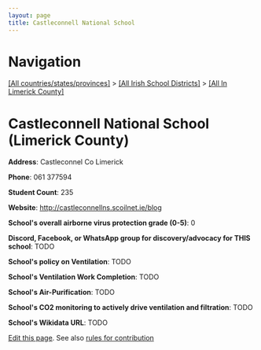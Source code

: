 ```yaml
---
layout: page
title: Castleconnell National School
---
```

# Navigation

[[All countries/states/provinces]](../../..) > [[All Irish School Districts]](../..) > [[All In Limerick County]](..)

# Castleconnell National School (Limerick County)

**Address**: Castleconnel Co Limerick

**Phone**: 061 377594

**Student Count**: 235

**Website**: <http://castleconnellns.scoilnet.ie/blog>

**School's overall airborne virus protection grade (0-5)**: 0

**Discord, Facebook, or WhatsApp group for discovery/advocacy for THIS school**: TODO

**School's policy on Ventilation**: TODO

**School's Ventilation Work Completion**: TODO

**School's Air-Purification**: TODO

**School's CO2 monitoring to actively drive ventilation and filtration**: TODO

**School's Wikidata URL**: TODO


[Edit this page](https://github.com/ventilate-schools/Ireland/edit/main/./Limerick_County/Castleconnell_National_School.md). See also [rules for contribution](../../../contribution-rules/)